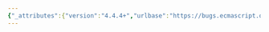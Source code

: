 ```yaml
---
{"_attributes":{"version":"4.4.4+","urlbase":"https://bugs.ecmascript.org/","maintainer":"dherman@mozilla.com"},"bug":{"bug_id":2399,"creation_ts":"2013-12-13 08:39:00 -0800","short_desc":"24.1.1.3 CloneArrayBuffer: Typos","delta_ts":"2014-06-16 14:13:48 -0700","product":"Draft for 6th Edition","component":"editorial issue","version":"Rev 21: November 8, 2013 Draft","rep_platform":"All","op_sys":"All","bug_status":"RESOLVED","resolution":"FIXED","priority":"Normal","bug_severity":"normal","everconfirmed":true,"reporter":{"uid":"andrebargull","name":"André Bargull"},"assigned_to":{"uid":"allen","name":"Allen Wirfs-Brock"},"long_desc":[{"commentid":6947,"comment_count":0,"who":{"uid":"andrebargull","name":"André Bargull"},"bug_when":"2013-12-13 08:39:29 -0800","thetext":"24.1.1.3 CloneArrayBuffer(srcBuffer, srcByteOffset):\n\nStep 14: \n- Typo \"CopyDataBlock\" -> \"CopyDataBlockBytes\"\n\nStep 15:\n- Typo \"targetBlock\" -> \"targetBuffer\""},{"commentid":8431,"comment_count":1,"who":{"uid":"allen","name":"Allen Wirfs-Brock"},"bug_when":"2014-05-14 13:44:12 -0700","thetext":"fixed in rev25 editor's draft"},{"commentid":8960,"comment_count":2,"who":{"uid":"allen","name":"Allen Wirfs-Brock"},"bug_when":"2014-06-16 14:13:48 -0700","thetext":"fixed in rev25"}]}}
---
```

